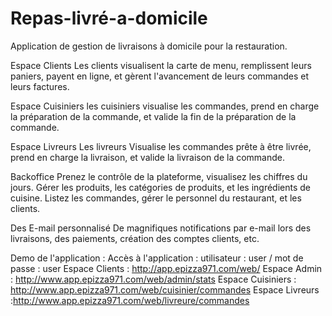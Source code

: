 # Repas-livré-a-domicile

Application de gestion de livraisons à domicile pour la restauration.

Espace Clients
Les clients visualisent la carte de menu, remplissent leurs paniers, payent en ligne, et gèrent l'avancement de leurs commandes et leurs factures.		

Espace Cuisiniers
les cuisiniers visualise les commandes, prend en charge la préparation de la commande, et valide la fin de la préparation de la commande.

Espace Livreurs
Les livreurs Visualise les commandes prête à être livrée, prend en charge la livraison, et valide la livraison de la commande.	

Backoffice
Prenez le contrôle de la plateforme, visualisez les chiffres du jours. Gérer les produits, les catégories de produits, et les ingrédients de cuisine. Listez les commandes, gérer le personnel du restaurant, et les clients.

Des E-mail personnalisé
De magnifiques notifications par e-mail lors des livraisons, des paiements, création des comptes clients, etc.	

Demo de l'application :
Accès à l'application : utilisateur : user / mot de passe : user 
Espace Clients : http://app.epizza971.com/web/
Espace Admin : http://www.app.epizza971.com/web/admin/stats
Espace Cuisiniers : http://www.app.epizza971.com/web/cuisinier/commandes
Espace Livreurs :http://www.app.epizza971.com/web/livreure/commandes

